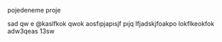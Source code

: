 pojedeneme
proje

sad qw e @kaslfkok qwok aosfıpjapısjf pıjq lfjadskjfoakpo lokflkeokfok adw3qeas 13sw